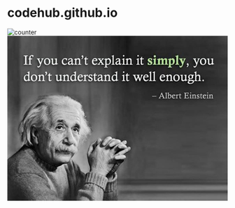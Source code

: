 # codehub.github.io
![counter](https://https://pipedream.com/@/p_G6CNmN/edit?copy=true.m.pipedream.net)
![Quote](https://github.com/rusevrosen/codehub.github.io/blob/main/Quote_Albert_Einstein.jpg)
